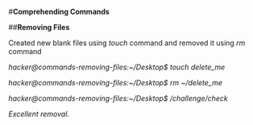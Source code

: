 #**Comprehending Commands**

##**Removing Files**

Created new blank files using _touch_ command and removed it using _rm_ command  

_hacker@commands-removing-files:~/Desktop$ touch delete_me_

_hacker@commands-removing-files:~/Desktop$ rm ~/delete_me_

_hacker@commands-removing-files:~/Desktop$ /challenge/check_

_Excellent removal._
